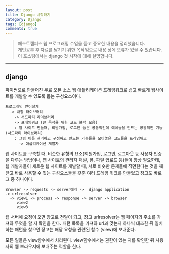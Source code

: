 ```yaml
---
layout: post
title: Django 시작하기
category: Django
tags: [django]
comments: true
---
```


> 패스트캠퍼스 웹 프로그래밍 수업을 듣고 중요한 내용을 정리했습니다.     
개인공부 후 자료를 남기기 위한 목적임으로 내용 상에 오류가 있을 수 있습니다.      
> 이 포스팅에서는 django 첫 시작에 대해 설명합니다.

<hr>

## django

파이썬으로 만들어진 무료 오픈 소스 웹 애플리케이션 프레임워크로 쉽고 빠르게 웹사이트를 개발할 수 있도록 돕는 구성요소이다.

```
프로그래밍 언어설계
  -> 내장 라이브러리
    -> 서드파티 라이브러리
    -> 프레임워크 (큰 목적을 위한 코드 블럭 모음)
    : 웹 사이트 만들때, 회원가입, 로그인 등은 공통적인데 예네들을 만드는 공통적인 기능 (서드파티 라이브러리)
    : 그럼 이를 관리하고 구성하고 만드는 기능들을 모아놓은 코드들을 프레임워크
      -> 애플리케이션 개발자
```

웹 사이트를 구축할 때, 비슷한 유형의 요소(회원가입, 로그인, 로그아웃 등 사용자 인증을 다루는 방법이나, 웹 사이트의 관리자 패널, 폼, 파일 업로드 등)들이 항상 필요한데, 웹 개발자들이 새로운 웹 사이트를 개발할 때, 서로 비슷한 문제들에 직면한다는 것을 깨닫고 바로 사용할 수 잇는 구성요소들을 갖춘 여러 프레임 워크를 만들었고 장고도 바로 그 중 하나이다.

```
Browser -> requests -> server에게 ->  django application
-> urlresolver
  -> view1 -> process -> response -> server -> browser
     view2
     view3
```

웹 서버에 요청이 오면 장고로 전달이 되고, 장고 urlresolver는 웹 페이지의 주소를 가져와 무엇을 할 지 확인을 한다. 패턴 목록을 가져와 url과 맞는지 하나씩 대조한 뒤 일치하는 패턴을 찾으면 장고는 해당 요청을 관련된 함수 (view)에 보내준다.

모든 일들은 view함수에서 처리된다. view함수에서는 권한이 있는 지를 확인한 뒤 사용자의 웹 브라우저에 보내주는 역할을 한다.
